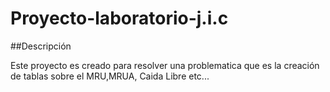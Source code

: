 # Proyecto-laboratorio-j.i.c

##Descripción

Este proyecto es creado para resolver una problematica que es la creación de tablas sobre el MRU,MRUA, Caida Libre etc... 
